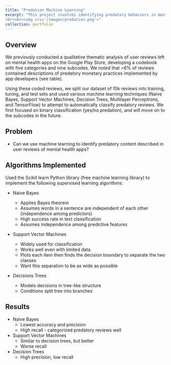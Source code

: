 ```yaml
---
title: "Predation Machine Learning"
excerpt: "This project involves identifying predatory behaviors in mental health apps using training data to generate a model for analyzing large datasets of user reviews.
<br><br><img src='/images/predation.png'>"
collection: portfolio
---
```


## Overview

We previously conducted a qualitative thematic analysis of user reviews left on mental health apps on the Google Play Store, developing a codebook with five categories and nine subcodes. We noted that ~6% of reviews contained descriptions of predatory monetary practices implemented by app developers (see table).

Using these coded reviews, we split our dataset of 10k reviews into training, tuning, and test sets and used various machine learning techniques (Naive Bayes, Support Vector Machines, Decision Trees, Multilayer Perceptrons, and TensorFlow) to attempt to automatically classify predatory reviews. We first focused on binary classification (yes/no predation), and will move on to the subcodes in the future.

## Problem
* Can we use machine learning to identify predatory content described in user reviews of mental health apps?

## Algorithms Implemented
Used the Scikit learn Python library (free machine learning library) to implement the following supervised learning algorithms:
* Naive Bayes
  * Applies Bayes theorem
  * Assumes words in a sentence are independent of each other (independence among predictors)
  * High success rate in text classification
  * Assumes independence among predictive features

* Support Vector Machines
  * Widely used for classification
  * Works well even with limited data 
  * Plots each item then finds the decision boundary to separate the two classes
  * Want this separation to be as wide as possible

* Decisions Trees
  * Models decisions in tree-like structure
  * Conditions split tree into branches

## Results
* Naive Bayes
  * Lowest accuracy and precision
  * High recall - categorized predatory reviews well
* Support Vector Machines
  * Similar to decision trees, but better
  * Worse recall
* Decision Trees
  * High precision, low recall



